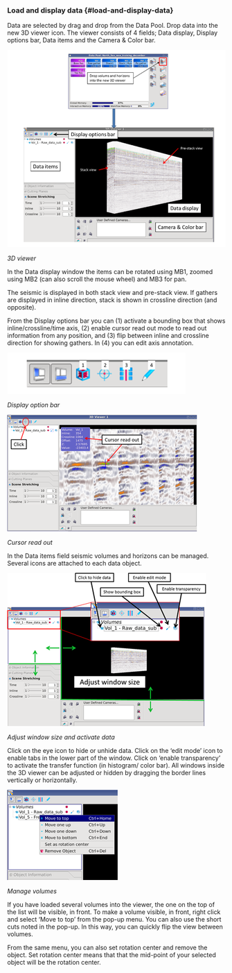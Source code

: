 ### Load and display data {#load-and-display-data}

Data are selected by drag and drop from the Data Pool. Drop data into the new 3D viewer icon. The viewer consists of 4 fields; Data display, Display options bar, Data items and the Camera & Color bar.

![](/assets/001_old3dviewer.png)

_3D viewer_

In the Data display window the items can be rotated using MB1, zoomed using MB2 \(can also scroll the mouse wheel\) and MB3 for pan.

The seismic is displayed in both stack view and pre-stack view. If gathers are displayed in inline direction, stack is shown in crossline direction \(and opposite\).

From the Display options bar you can \(1\) activate a bounding box that shows inline/crossline/time axis, \(2\) enable cursor read out mode to read out information from any position, and \(3\) flip between inline and crossline direction for showing gathers. In \(4\) you can edit axis annotation.

![](/assets/002_old3dviewer.png)

_Display option bar_

![](/assets/003_old3dviewer.png)

_Cursor read out_

In the Data items field seismic volumes and horizons can be managed. Several icons are attached to each data object.

![](/assets/004_old3dviewer.png)

_Adjust window size and activate data_

Click on the eye icon to hide or unhide data. Click on the ‘edit mode’ icon to enable tabs in the lower part of the window. Click on ‘enable transparency’ to activate the transfer function \(in histogram/ color bar\). All windows inside the 3D viewer can be adjusted or hidden by dragging the border lines vertically or horizontally.

![](/assets/005_old3dviewer.png)

_Manage volumes_

If you have loaded several volumes into the viewer, the one on the top of the list will be visible, in front. To make a volume visible, in front, right click and select ‘Move to top’ from the pop-up menu. You can also use the short cuts noted in the pop-up. In this way, you can quickly flip the view between volumes.

From the same menu, you can also set rotation center and remove the object. Set rotation center means that that the mid-point of your selected object will be the rotation center.

